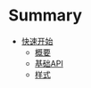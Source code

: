# Summary

* [快速开始](README.md)
  * [概要](gai-yao.md)
  * [基础API](ji-chu-api.md)
  * [样式](wai-guan.md)

